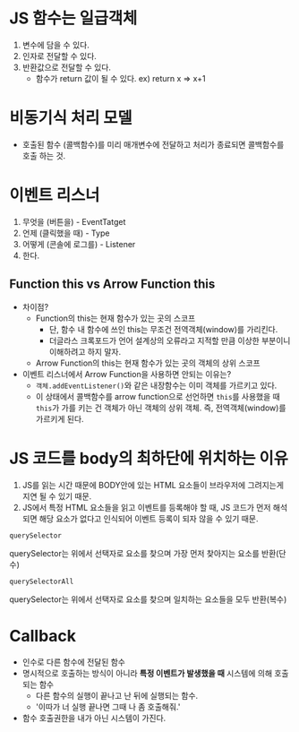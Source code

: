 # JS 함수는 일급객체

1. 변수에 담을 수 있다.
2. 인자로 전달할 수 있다.
3. 반환값으로 전달할 수 있다.
   - 함수가 return 값이 될 수 있다. ex) return x => x+1

# 비동기식 처리 모델

- 호출된 함수 (콜백함수)를 미리 매개변수에 전달하고 처리가 종료되면 콜백함수를 호출 하는 것.

# 이벤트 리스너

1. 무엇을 (버튼을) - EventTatget
2. 언제 (클릭했을 때) - Type
3. 어떻게 (콘솔에 로그를) - Listener
4. 한다.

## Function this vs Arrow Function this

- 차이점?
  - Function의 this는 현재 함수가 있는 곳의 스코프
    - 단, 함수 내 함수에 쓰인 this는 무조건 전역객체(window)를 가리킨다.
    - 더글라스 크록포드가 언어 설계상의 오류라고 지적할 만큼 이상한 부분이니 이해하려고 하지 말자.
  - Arrow Function의 this는 현재 함수가 있는 곳의 객체의 상위 스코프
- 이벤트 리스너에서 Arrow Function을 사용하면 안되는 이유는? 
  - `객체.addEventListener()`와 같은 내장함수는 이미 객체를 가르키고 있다.
  - 이 상태에서 콜백함수를 arrow function으로 선언하면 `this`를 사용했을 때 `this`가 가를 키는 건 객체가 아닌 객체의 상위 객체. 즉, 전역객체(window)를 가르키게 된다.

# JS 코드를 body의 최하단에 위치하는 이유

1. JS를 읽는 시간 때문에 BODY안에 있는 HTML 요소들이 브라우저에 그려지는게 지연 될 수 있기 때문.
2. JS에서 특정 HTML 요소들을 읽고 이벤트를 등록해야 할 때, JS 코드가 먼저 해석되면 해당 요소가 없다고 인식되어 이벤트 등록이 되자 않을 수 있기 때문.

`querySelector`

querySelector는 위에서 선택자로 요소를 찾으며 가장 먼저 찾아지는 요소를 반환(단수)

`querySelectorAll`

querySelector는 위에서 선택자로 요소를 찾으며 일치하는 요소들을 모두 반환(복수)

# Callback

- 인수로 다른 함수에 전달된 함수
- 명시적으로 호출하는 방식이 아니라 **특정 이벤트가 발생했을 때** 시스템에 의해 호출되는 함수
  - 다른 함수의 실행이 끝나고 난 뒤에 실행되는 함수.
  - '이따가 너 실행 끝나면 그때 나 좀 호출해줘.'
- 함수 호출권한을 내가 아닌 시스템이 가진다.